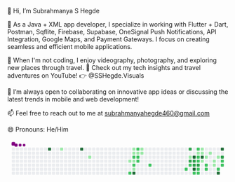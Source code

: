 👋 Hi, I’m Subrahmanya S Hegde

🌱 As a Java + XML app developer, I specialize in working with Flutter + Dart, Postman, Sqflite, Firebase, Supabase, OneSignal Push Notifications, API Integration, Google Maps, and Payment Gateways. I focus on creating seamless and efficient mobile applications.

📸 When I'm not coding, I enjoy videography, photography, and exploring new places through travel. 🎥 Check out my tech insights and travel adventures on YouTube! 👉 @SSHegde.Visuals

💬 I’m always open to collaborating on innovative app ideas or discussing the latest trends in mobile and web development!

📫 Feel free to reach out to me at subrahmanyahegde460@gmail.com

😄 Pronouns: He/Him

<svg viewBox="-16 -32 880 192" width="880" height="192" xmlns="http://www.w3.org/2000/svg"><desc>Generated with https://github.com/Platane/snk</desc><style>:root{--cb:#1b1f230a;--cs:purple;--ce:#ebedf0;--c0:#ebedf0;--c1:#9be9a8;--c2:#40c463;--c3:#30a14e;--c4:#216e39}.c{shape-rendering:geometricPrecision;fill:var(--ce);stroke-width:1px;stroke:var(--cb);animation:none 29900ms linear infinite;width:12px;height:12px}@keyframes c0{96.31%{fill:var(--c4)}96.33%,100%{fill:var(--ce)}}.c.c0{fill:var(--c4);animation-name:c0}@keyframes c1{5.01%{fill:var(--c1)}5.03%,100%{fill:var(--ce)}}.c.c1{fill:var(--c1);animation-name:c1}@keyframes c2{93.64%{fill:var(--c4)}93.66%,100%{fill:var(--ce)}}.c.c2{fill:var(--c4);animation-name:c2}@keyframes c3{8.02%{fill:var(--c1)}8.04%,100%{fill:var(--ce)}}.c.c3{fill:var(--c1);animation-name:c3}@keyframes c4{11.7%{fill:var(--c1)}11.72%,100%{fill:var(--ce)}}.c.c4{fill:var(--c1);animation-name:c4}@keyframes c5{42.8%{fill:var(--c2)}42.82%,100%{fill:var(--ce)}}.c.c5{fill:var(--c2);animation-name:c5}@keyframes c6{17.05%{fill:var(--c1)}17.07%,100%{fill:var(--ce)}}.c.c6{fill:var(--c1);animation-name:c6}@keyframes c7{16.71%{fill:var(--c1)}16.73%,100%{fill:var(--ce)}}.c.c7{fill:var(--c1);animation-name:c7}@keyframes c8{41.13%{fill:var(--c2)}41.15%,100%{fill:var(--ce)}}.c.c8{fill:var(--c2);animation-name:c8}@keyframes c9{40.12%{fill:var(--c1)}40.14%,100%{fill:var(--ce)}}.c.c9{fill:var(--c1);animation-name:c9}@keyframes ca{41.8%{fill:var(--c2)}41.82%,100%{fill:var(--ce)}}.c.ca{fill:var(--c2);animation-name:ca}@keyframes cb{12.7%{fill:var(--c1)}12.72%,100%{fill:var(--ce)}}.c.cb{fill:var(--c1);animation-name:cb}@keyframes cc{87.28%{fill:var(--c4)}87.3%,100%{fill:var(--ce)}}.c.cc{fill:var(--c4);animation-name:cc}@keyframes cd{48.15%{fill:var(--c2)}48.17%,100%{fill:var(--ce)}}.c.cd{fill:var(--c2);animation-name:cd}@keyframes ce{16.38%{fill:var(--c1)}16.4%,100%{fill:var(--ce)}}.c.ce{fill:var(--c1);animation-name:ce}@keyframes cf{40.79%{fill:var(--c2)}40.81%,100%{fill:var(--ce)}}.c.cf{fill:var(--c2);animation-name:cf}@keyframes cg{40.46%{fill:var(--c2)}40.48%,100%{fill:var(--ce)}}.c.cg{fill:var(--c2);animation-name:cg}@keyframes ch{15.04%{fill:var(--c1)}15.06%,100%{fill:var(--ce)}}.c.ch{fill:var(--c1);animation-name:ch}@keyframes ci{14.71%{fill:var(--c1)}14.73%,100%{fill:var(--ce)}}.c.ci{fill:var(--c1);animation-name:ci}@keyframes cj{45.81%{fill:var(--c2)}45.83%,100%{fill:var(--ce)}}.c.cj{fill:var(--c2);animation-name:cj}@keyframes ck{59.19%{fill:var(--c2)}59.21%,100%{fill:var(--ce)}}.c.ck{fill:var(--c2);animation-name:ck}@keyframes cl{69.89%{fill:var(--c3)}69.91%,100%{fill:var(--ce)}}.c.cl{fill:var(--c3);animation-name:cl}@keyframes cm{23.07%{fill:var(--c1)}23.09%,100%{fill:var(--ce)}}.c.cm{fill:var(--c1);animation-name:cm}@keyframes cn{66.88%{fill:var(--c3)}66.9%,100%{fill:var(--ce)}}.c.cn{fill:var(--c3);animation-name:cn}@keyframes co{58.52%{fill:var(--c2)}58.54%,100%{fill:var(--ce)}}.c.co{fill:var(--c2);animation-name:co}@keyframes cp{70.89%{fill:var(--c4)}70.91%,100%{fill:var(--ce)}}.c.cp{fill:var(--c4);animation-name:cp}@keyframes cq{66.55%{fill:var(--c3)}66.57%,100%{fill:var(--ce)}}.c.cq{fill:var(--c3);animation-name:cq}@keyframes cr{67.55%{fill:var(--c3)}67.57%,100%{fill:var(--ce)}}.c.cr{fill:var(--c3);animation-name:cr}@keyframes cs{73.23%{fill:var(--c4)}73.25%,100%{fill:var(--ce)}}.c.cs{fill:var(--c4);animation-name:cs}@keyframes ct{57.52%{fill:var(--c2)}57.54%,100%{fill:var(--ce)}}.c.ct{fill:var(--c2);animation-name:ct}@keyframes cu{53.84%{fill:var(--c2)}53.86%,100%{fill:var(--ce)}}.c.cu{fill:var(--c2);animation-name:cu}@keyframes cv{24.74%{fill:var(--c1)}24.76%,100%{fill:var(--ce)}}.c.cv{fill:var(--c1);animation-name:cv}@keyframes cw{54.51%{fill:var(--c2)}54.53%,100%{fill:var(--ce)}}.c.cw{fill:var(--c2);animation-name:cw}@keyframes cx{54.84%{fill:var(--c2)}54.86%,100%{fill:var(--ce)}}.c.cx{fill:var(--c2);animation-name:cx}@keyframes cy{67.88%{fill:var(--c3)}67.9%,100%{fill:var(--ce)}}.c.cy{fill:var(--c3);animation-name:cy}@keyframes cz{56.85%{fill:var(--c2)}56.87%,100%{fill:var(--ce)}}.c.cz{fill:var(--c2);animation-name:cz}@keyframes c10{57.18%{fill:var(--c2)}57.2%,100%{fill:var(--ce)}}.c.c10{fill:var(--c2);animation-name:c10}@keyframes c11{25.41%{fill:var(--c1)}25.43%,100%{fill:var(--ce)}}.c.c11{fill:var(--c1);animation-name:c11}@keyframes c12{25.07%{fill:var(--c1)}25.09%,100%{fill:var(--ce)}}.c.c12{fill:var(--c1);animation-name:c12}@keyframes c13{71.56%{fill:var(--c4)}71.58%,100%{fill:var(--ce)}}.c.c13{fill:var(--c4);animation-name:c13}@keyframes c14{27.75%{fill:var(--c1)}27.77%,100%{fill:var(--ce)}}.c.c14{fill:var(--c1);animation-name:c14}@keyframes c15{27.08%{fill:var(--c1)}27.1%,100%{fill:var(--ce)}}.c.c15{fill:var(--c1);animation-name:c15}@keyframes c16{55.84%{fill:var(--c2)}55.86%,100%{fill:var(--ce)}}.c.c16{fill:var(--c2);animation-name:c16}@keyframes c17{56.18%{fill:var(--c2)}56.2%,100%{fill:var(--ce)}}.c.c17{fill:var(--c2);animation-name:c17}@keyframes c18{26.41%{fill:var(--c1)}26.43%,100%{fill:var(--ce)}}.c.c18{fill:var(--c1);animation-name:c18}@keyframes c19{30.76%{fill:var(--c1)}30.78%,100%{fill:var(--ce)}}.c.c19{fill:var(--c1);animation-name:c19}@keyframes c1a{30.42%{fill:var(--c1)}30.44%,100%{fill:var(--ce)}}.c.c1a{fill:var(--c1);animation-name:c1a}@keyframes c1b{31.43%{fill:var(--c1)}31.45%,100%{fill:var(--ce)}}.c.c1b{fill:var(--c1);animation-name:c1b}@keyframes c1c{62.53%{fill:var(--c2)}62.55%,100%{fill:var(--ce)}}.c.c1c{fill:var(--c2);animation-name:c1c}@keyframes c1d{75.58%{fill:var(--c4)}75.6%,100%{fill:var(--ce)}}.c.c1d{fill:var(--c4);animation-name:c1d}@keyframes c1e{77.92%{fill:var(--c4)}77.94%,100%{fill:var(--ce)}}.c.c1e{fill:var(--c4);animation-name:c1e}@keyframes c1f{63.87%{fill:var(--c3)}63.89%,100%{fill:var(--ce)}}.c.c1f{fill:var(--c3);animation-name:c1f}@keyframes c1g{63.54%{fill:var(--c2)}63.56%,100%{fill:var(--ce)}}.c.c1g{fill:var(--c2);animation-name:c1g}@keyframes c1h{63.2%{fill:var(--c2)}63.22%,100%{fill:var(--ce)}}.c.c1h{fill:var(--c2);animation-name:c1h}.u{transform-origin:0 0;transform:scale(0,1);animation:none linear 29900ms infinite}@keyframes u0{5.01%{transform:scale(0.000,1)}5.03%,8.02%{transform:scale(0.050,1)}8.04%,11.7%{transform:scale(0.100,1)}11.72%,12.7%{transform:scale(0.150,1)}12.72%,14.71%{transform:scale(0.200,1)}14.73%,15.04%{transform:scale(0.250,1)}15.06%,16.38%{transform:scale(0.300,1)}16.4%,16.71%{transform:scale(0.350,1)}16.73%,17.05%{transform:scale(0.400,1)}17.07%,23.07%{transform:scale(0.450,1)}23.09%,24.74%{transform:scale(0.500,1)}24.76%,25.07%{transform:scale(0.550,1)}25.09%,25.41%{transform:scale(0.600,1)}25.43%,26.41%{transform:scale(0.650,1)}26.43%,27.08%{transform:scale(0.700,1)}27.1%,27.75%{transform:scale(0.750,1)}27.77%,30.42%{transform:scale(0.800,1)}30.44%,30.76%{transform:scale(0.850,1)}30.78%,31.43%{transform:scale(0.900,1)}31.45%,40.12%{transform:scale(0.950,1)}40.14%,100%{transform:scale(1.000,1)}}.u.u0{fill:var(--c1);animation-name:u0;transform-origin:0.0px 0}@keyframes u1{40.46%{transform:scale(0.000,1)}40.48%,40.79%{transform:scale(0.050,1)}40.81%,41.13%{transform:scale(0.100,1)}41.15%,41.8%{transform:scale(0.150,1)}41.82%,42.8%{transform:scale(0.200,1)}42.82%,45.81%{transform:scale(0.250,1)}45.83%,48.15%{transform:scale(0.300,1)}48.17%,53.84%{transform:scale(0.350,1)}53.86%,54.51%{transform:scale(0.400,1)}54.53%,54.84%{transform:scale(0.450,1)}54.86%,55.84%{transform:scale(0.500,1)}55.86%,56.18%{transform:scale(0.550,1)}56.2%,56.85%{transform:scale(0.600,1)}56.87%,57.18%{transform:scale(0.650,1)}57.2%,57.52%{transform:scale(0.700,1)}57.54%,58.52%{transform:scale(0.750,1)}58.54%,59.19%{transform:scale(0.800,1)}59.21%,62.53%{transform:scale(0.850,1)}62.55%,63.2%{transform:scale(0.900,1)}63.22%,63.54%{transform:scale(0.950,1)}63.56%,100%{transform:scale(1.000,1)}}.u.u1{fill:var(--c2);animation-name:u1;transform-origin:314.1px 0}@keyframes u2{63.87%{transform:scale(0.000,1)}63.89%,66.55%{transform:scale(0.167,1)}66.57%,66.88%{transform:scale(0.333,1)}66.9%,67.55%{transform:scale(0.500,1)}67.57%,67.88%{transform:scale(0.667,1)}67.9%,69.89%{transform:scale(0.833,1)}69.91%,100%{transform:scale(1.000,1)}}.u.u2{fill:var(--c3);animation-name:u2;transform-origin:628.1px 0}@keyframes u3{70.89%{transform:scale(0.000,1)}70.91%,71.56%{transform:scale(0.125,1)}71.58%,73.23%{transform:scale(0.250,1)}73.25%,75.58%{transform:scale(0.375,1)}75.6%,77.92%{transform:scale(0.500,1)}77.94%,87.28%{transform:scale(0.625,1)}87.3%,93.64%{transform:scale(0.750,1)}93.66%,96.31%{transform:scale(0.875,1)}96.33%,100%{transform:scale(1.000,1)}}.u.u3{fill:var(--c4);animation-name:u3;transform-origin:722.4px 0}.s{shape-rendering:geometricPrecision;fill:var(--cs);animation:none linear 29900ms infinite}@keyframes s0{0%,99.67%{transform:translate(0px,-16px)}0.33%{transform:translate(0px,-32px)}4.35%{transform:translate(192px,-32px)}5.02%{transform:translate(192px,0px)}6.35%{transform:translate(256px,0px)}6.69%{transform:translate(256px,16px)}7.69%{transform:translate(304px,16px)}8.03%{transform:translate(304px,32px)}11.37%{transform:translate(464px,32px)}12.37%{transform:translate(464px,80px)}13.38%{transform:translate(512px,80px)}15.05%{transform:translate(512px,0px)}15.38%{transform:translate(528px,0px)}15.72%{transform:translate(528px,16px)}16.72%{transform:translate(480px,16px)}17.39%{transform:translate(480px,-16px)}21.74%{transform:translate(688px,-16px)}22.41%,23.75%{transform:translate(688px,16px)}22.74%,70.23%{transform:translate(704px,16px)}23.08%{transform:translate(704px,32px)}23.41%{transform:translate(688px,32px)}25.08%{transform:translate(752px,16px)}25.42%{transform:translate(752px,0px)}26.09%{transform:translate(784px,0px)}26.42%{transform:translate(784px,16px)}26.76%,32.78%{transform:translate(768px,16px)}27.42%,55.52%,65.55%{transform:translate(768px,48px)}27.76%,71.91%{transform:translate(752px,48px)}28.76%{transform:translate(752px,96px)}29.77%,61.87%{transform:translate(800px,96px)}30.77%{transform:translate(800px,48px)}31.1%{transform:translate(816px,48px)}31.44%{transform:translate(816px,32px)}32.44%,65.22%{transform:translate(768px,32px)}39.13%{transform:translate(464px,16px)}39.8%{transform:translate(464px,48px)}40.47%{transform:translate(496px,48px)}40.8%{transform:translate(496px,32px)}41.14%{transform:translate(480px,32px)}41.81%{transform:translate(480px,64px)}42.14%{transform:translate(464px,64px)}42.81%,87.63%{transform:translate(464px,96px)}43.14%{transform:translate(448px,96px)}43.48%{transform:translate(448px,80px)}45.48%{transform:translate(544px,80px)}47.16%{transform:translate(544px,0px)}48.16%{transform:translate(496px,0px)}48.49%{transform:translate(496px,-16px)}53.51%{transform:translate(736px,-16px)}54.85%{transform:translate(736px,48px)}56.19%{transform:translate(768px,80px)}56.86%{transform:translate(736px,80px)}57.19%{transform:translate(736px,96px)}57.86%,59.87%{transform:translate(704px,96px)}58.53%,67.22%{transform:translate(704px,64px)}58.86%{transform:translate(688px,64px)}59.2%{transform:translate(688px,80px)}59.53%{transform:translate(704px,80px)}62.21%{transform:translate(800px,80px)}62.88%{transform:translate(832px,80px)}63.88%{transform:translate(832px,32px)}66.89%{transform:translate(704px,48px)}67.89%{transform:translate(736px,64px)}69.23%{transform:translate(736px,0px)}69.9%{transform:translate(704px,0px)}70.57%{transform:translate(720px,16px)}70.9%{transform:translate(720px,32px)}71.57%{transform:translate(752px,32px)}72.58%{transform:translate(720px,48px)}73.24%{transform:translate(720px,80px)}75.25%{transform:translate(816px,80px)}75.59%{transform:translate(816px,96px)}75.92%{transform:translate(832px,96px)}77.93%{transform:translate(832px,0px)}85.28%{transform:translate(480px,0px)}87.29%{transform:translate(480px,96px)}89.63%{transform:translate(464px,0px)}96.32%{transform:translate(144px,0px)}96.66%{transform:translate(144px,-16px)}}.s.s0{transform:translate(0px,-16px);animation-name:s0}@keyframes s1{0%,99.67%{transform:translate(16px,-16px)}0.33%{transform:translate(0px,-16px)}0.67%{transform:translate(0px,-32px)}4.68%{transform:translate(192px,-32px)}5.35%{transform:translate(192px,0px)}6.69%{transform:translate(256px,0px)}7.02%{transform:translate(256px,16px)}8.03%{transform:translate(304px,16px)}8.36%{transform:translate(304px,32px)}11.71%{transform:translate(464px,32px)}12.71%{transform:translate(464px,80px)}13.71%{transform:translate(512px,80px)}15.38%{transform:translate(512px,0px)}15.72%{transform:translate(528px,0px)}16.05%{transform:translate(528px,16px)}17.06%{transform:translate(480px,16px)}17.73%{transform:translate(480px,-16px)}22.07%{transform:translate(688px,-16px)}22.74%,24.08%{transform:translate(688px,16px)}23.08%,70.57%{transform:translate(704px,16px)}23.41%{transform:translate(704px,32px)}23.75%{transform:translate(688px,32px)}25.42%{transform:translate(752px,16px)}25.75%{transform:translate(752px,0px)}26.42%{transform:translate(784px,0px)}26.76%{transform:translate(784px,16px)}27.09%,33.11%{transform:translate(768px,16px)}27.76%,55.85%,65.89%{transform:translate(768px,48px)}28.09%,72.24%{transform:translate(752px,48px)}29.1%{transform:translate(752px,96px)}30.1%,62.21%{transform:translate(800px,96px)}31.1%{transform:translate(800px,48px)}31.44%{transform:translate(816px,48px)}31.77%{transform:translate(816px,32px)}32.78%,65.55%{transform:translate(768px,32px)}39.46%{transform:translate(464px,16px)}40.13%{transform:translate(464px,48px)}40.8%{transform:translate(496px,48px)}41.14%{transform:translate(496px,32px)}41.47%{transform:translate(480px,32px)}42.14%{transform:translate(480px,64px)}42.47%{transform:translate(464px,64px)}43.14%,87.96%{transform:translate(464px,96px)}43.48%{transform:translate(448px,96px)}43.81%{transform:translate(448px,80px)}45.82%{transform:translate(544px,80px)}47.49%{transform:translate(544px,0px)}48.49%{transform:translate(496px,0px)}48.83%{transform:translate(496px,-16px)}53.85%{transform:translate(736px,-16px)}55.18%{transform:translate(736px,48px)}56.52%{transform:translate(768px,80px)}57.19%{transform:translate(736px,80px)}57.53%{transform:translate(736px,96px)}58.19%,60.2%{transform:translate(704px,96px)}58.86%,67.56%{transform:translate(704px,64px)}59.2%{transform:translate(688px,64px)}59.53%{transform:translate(688px,80px)}59.87%{transform:translate(704px,80px)}62.54%{transform:translate(800px,80px)}63.21%{transform:translate(832px,80px)}64.21%{transform:translate(832px,32px)}67.22%{transform:translate(704px,48px)}68.23%{transform:translate(736px,64px)}69.57%{transform:translate(736px,0px)}70.23%{transform:translate(704px,0px)}70.9%{transform:translate(720px,16px)}71.24%{transform:translate(720px,32px)}71.91%{transform:translate(752px,32px)}72.91%{transform:translate(720px,48px)}73.58%{transform:translate(720px,80px)}75.59%{transform:translate(816px,80px)}75.92%{transform:translate(816px,96px)}76.25%{transform:translate(832px,96px)}78.26%{transform:translate(832px,0px)}85.62%{transform:translate(480px,0px)}87.63%{transform:translate(480px,96px)}89.97%{transform:translate(464px,0px)}96.66%{transform:translate(144px,0px)}96.99%{transform:translate(144px,-16px)}}.s.s1{transform:translate(16px,-16px);animation-name:s1}@keyframes s2{0%,99.67%{transform:translate(32px,-16px)}0.67%{transform:translate(0px,-16px)}1%{transform:translate(0px,-32px)}5.02%{transform:translate(192px,-32px)}5.69%{transform:translate(192px,0px)}7.02%{transform:translate(256px,0px)}7.36%{transform:translate(256px,16px)}8.36%{transform:translate(304px,16px)}8.7%{transform:translate(304px,32px)}12.04%{transform:translate(464px,32px)}13.04%{transform:translate(464px,80px)}14.05%{transform:translate(512px,80px)}15.72%{transform:translate(512px,0px)}16.05%{transform:translate(528px,0px)}16.39%{transform:translate(528px,16px)}17.39%{transform:translate(480px,16px)}18.06%{transform:translate(480px,-16px)}22.41%{transform:translate(688px,-16px)}23.08%,24.41%{transform:translate(688px,16px)}23.41%,70.9%{transform:translate(704px,16px)}23.75%{transform:translate(704px,32px)}24.08%{transform:translate(688px,32px)}25.75%{transform:translate(752px,16px)}26.09%{transform:translate(752px,0px)}26.76%{transform:translate(784px,0px)}27.09%{transform:translate(784px,16px)}27.42%,33.44%{transform:translate(768px,16px)}28.09%,56.19%,66.22%{transform:translate(768px,48px)}28.43%,72.58%{transform:translate(752px,48px)}29.43%{transform:translate(752px,96px)}30.43%,62.54%{transform:translate(800px,96px)}31.44%{transform:translate(800px,48px)}31.77%{transform:translate(816px,48px)}32.11%{transform:translate(816px,32px)}33.11%,65.89%{transform:translate(768px,32px)}39.8%{transform:translate(464px,16px)}40.47%{transform:translate(464px,48px)}41.14%{transform:translate(496px,48px)}41.47%{transform:translate(496px,32px)}41.81%{transform:translate(480px,32px)}42.47%{transform:translate(480px,64px)}42.81%{transform:translate(464px,64px)}43.48%,88.29%{transform:translate(464px,96px)}43.81%{transform:translate(448px,96px)}44.15%{transform:translate(448px,80px)}46.15%{transform:translate(544px,80px)}47.83%{transform:translate(544px,0px)}48.83%{transform:translate(496px,0px)}49.16%{transform:translate(496px,-16px)}54.18%{transform:translate(736px,-16px)}55.52%{transform:translate(736px,48px)}56.86%{transform:translate(768px,80px)}57.53%{transform:translate(736px,80px)}57.86%{transform:translate(736px,96px)}58.53%,60.54%{transform:translate(704px,96px)}59.2%,67.89%{transform:translate(704px,64px)}59.53%{transform:translate(688px,64px)}59.87%{transform:translate(688px,80px)}60.2%{transform:translate(704px,80px)}62.88%{transform:translate(800px,80px)}63.55%{transform:translate(832px,80px)}64.55%{transform:translate(832px,32px)}67.56%{transform:translate(704px,48px)}68.56%{transform:translate(736px,64px)}69.9%{transform:translate(736px,0px)}70.57%{transform:translate(704px,0px)}71.24%{transform:translate(720px,16px)}71.57%{transform:translate(720px,32px)}72.24%{transform:translate(752px,32px)}73.24%{transform:translate(720px,48px)}73.91%{transform:translate(720px,80px)}75.92%{transform:translate(816px,80px)}76.25%{transform:translate(816px,96px)}76.59%{transform:translate(832px,96px)}78.6%{transform:translate(832px,0px)}85.95%{transform:translate(480px,0px)}87.96%{transform:translate(480px,96px)}90.3%{transform:translate(464px,0px)}96.99%{transform:translate(144px,0px)}97.32%{transform:translate(144px,-16px)}}.s.s2{transform:translate(32px,-16px);animation-name:s2}@keyframes s3{0%,99.67%{transform:translate(48px,-16px)}1%{transform:translate(0px,-16px)}1.34%{transform:translate(0px,-32px)}5.35%{transform:translate(192px,-32px)}6.02%{transform:translate(192px,0px)}7.36%{transform:translate(256px,0px)}7.69%{transform:translate(256px,16px)}8.7%{transform:translate(304px,16px)}9.03%{transform:translate(304px,32px)}12.37%{transform:translate(464px,32px)}13.38%{transform:translate(464px,80px)}14.38%{transform:translate(512px,80px)}16.05%{transform:translate(512px,0px)}16.39%{transform:translate(528px,0px)}16.72%{transform:translate(528px,16px)}17.73%{transform:translate(480px,16px)}18.39%{transform:translate(480px,-16px)}22.74%{transform:translate(688px,-16px)}23.41%,24.75%{transform:translate(688px,16px)}23.75%,71.24%{transform:translate(704px,16px)}24.08%{transform:translate(704px,32px)}24.41%{transform:translate(688px,32px)}26.09%{transform:translate(752px,16px)}26.42%{transform:translate(752px,0px)}27.09%{transform:translate(784px,0px)}27.42%{transform:translate(784px,16px)}27.76%,33.78%{transform:translate(768px,16px)}28.43%,56.52%,66.56%{transform:translate(768px,48px)}28.76%,72.91%{transform:translate(752px,48px)}29.77%{transform:translate(752px,96px)}30.77%,62.88%{transform:translate(800px,96px)}31.77%{transform:translate(800px,48px)}32.11%{transform:translate(816px,48px)}32.44%{transform:translate(816px,32px)}33.44%,66.22%{transform:translate(768px,32px)}40.13%{transform:translate(464px,16px)}40.8%{transform:translate(464px,48px)}41.47%{transform:translate(496px,48px)}41.81%{transform:translate(496px,32px)}42.14%{transform:translate(480px,32px)}42.81%{transform:translate(480px,64px)}43.14%{transform:translate(464px,64px)}43.81%,88.63%{transform:translate(464px,96px)}44.15%{transform:translate(448px,96px)}44.48%{transform:translate(448px,80px)}46.49%{transform:translate(544px,80px)}48.16%{transform:translate(544px,0px)}49.16%{transform:translate(496px,0px)}49.5%{transform:translate(496px,-16px)}54.52%{transform:translate(736px,-16px)}55.85%{transform:translate(736px,48px)}57.19%{transform:translate(768px,80px)}57.86%{transform:translate(736px,80px)}58.19%{transform:translate(736px,96px)}58.86%,60.87%{transform:translate(704px,96px)}59.53%,68.23%{transform:translate(704px,64px)}59.87%{transform:translate(688px,64px)}60.2%{transform:translate(688px,80px)}60.54%{transform:translate(704px,80px)}63.21%{transform:translate(800px,80px)}63.88%{transform:translate(832px,80px)}64.88%{transform:translate(832px,32px)}67.89%{transform:translate(704px,48px)}68.9%{transform:translate(736px,64px)}70.23%{transform:translate(736px,0px)}70.9%{transform:translate(704px,0px)}71.57%{transform:translate(720px,16px)}71.91%{transform:translate(720px,32px)}72.58%{transform:translate(752px,32px)}73.58%{transform:translate(720px,48px)}74.25%{transform:translate(720px,80px)}76.25%{transform:translate(816px,80px)}76.59%{transform:translate(816px,96px)}76.92%{transform:translate(832px,96px)}78.93%{transform:translate(832px,0px)}86.29%{transform:translate(480px,0px)}88.29%{transform:translate(480px,96px)}90.64%{transform:translate(464px,0px)}97.32%{transform:translate(144px,0px)}97.66%{transform:translate(144px,-16px)}}.s.s3{transform:translate(48px,-16px);animation-name:s3}</style><rect class="c" x="2" y="2" rx="2" ry="2"/><rect class="c" x="2" y="18" rx="2" ry="2"/><rect class="c" x="2" y="34" rx="2" ry="2"/><rect class="c" x="2" y="50" rx="2" ry="2"/><rect class="c" x="2" y="66" rx="2" ry="2"/><rect class="c" x="2" y="82" rx="2" ry="2"/><rect class="c" x="2" y="98" rx="2" ry="2"/><rect class="c" x="18" y="2" rx="2" ry="2"/><rect class="c" x="18" y="18" rx="2" ry="2"/><rect class="c" x="18" y="34" rx="2" ry="2"/><rect class="c" x="18" y="50" rx="2" ry="2"/><rect class="c" x="18" y="66" rx="2" ry="2"/><rect class="c" x="18" y="82" rx="2" ry="2"/><rect class="c" x="18" y="98" rx="2" ry="2"/><rect class="c" x="34" y="2" rx="2" ry="2"/><rect class="c" x="34" y="18" rx="2" ry="2"/><rect class="c" x="34" y="34" rx="2" ry="2"/><rect class="c" x="34" y="50" rx="2" ry="2"/><rect class="c" x="34" y="66" rx="2" ry="2"/><rect class="c" x="34" y="82" rx="2" ry="2"/><rect class="c" x="34" y="98" rx="2" ry="2"/><rect class="c" x="50" y="2" rx="2" ry="2"/><rect class="c" x="50" y="18" rx="2" ry="2"/><rect class="c" x="50" y="34" rx="2" ry="2"/><rect class="c" x="50" y="50" rx="2" ry="2"/><rect class="c" x="50" y="66" rx="2" ry="2"/><rect class="c" x="50" y="82" rx="2" ry="2"/><rect class="c" x="50" y="98" rx="2" ry="2"/><rect class="c" x="66" y="2" rx="2" ry="2"/><rect class="c" x="66" y="18" rx="2" ry="2"/><rect class="c" x="66" y="34" rx="2" ry="2"/><rect class="c" x="66" y="50" rx="2" ry="2"/><rect class="c" x="66" y="66" rx="2" ry="2"/><rect class="c" x="66" y="82" rx="2" ry="2"/><rect class="c" x="66" y="98" rx="2" ry="2"/><rect class="c" x="82" y="2" rx="2" ry="2"/><rect class="c" x="82" y="18" rx="2" ry="2"/><rect class="c" x="82" y="34" rx="2" ry="2"/><rect class="c" x="82" y="50" rx="2" ry="2"/><rect class="c" x="82" y="66" rx="2" ry="2"/><rect class="c" x="82" y="82" rx="2" ry="2"/><rect class="c" x="82" y="98" rx="2" ry="2"/><rect class="c" x="98" y="2" rx="2" ry="2"/><rect class="c" x="98" y="18" rx="2" ry="2"/><rect class="c" x="98" y="34" rx="2" ry="2"/><rect class="c" x="98" y="50" rx="2" ry="2"/><rect class="c" x="98" y="66" rx="2" ry="2"/><rect class="c" x="98" y="82" rx="2" ry="2"/><rect class="c" x="98" y="98" rx="2" ry="2"/><rect class="c" x="114" y="2" rx="2" ry="2"/><rect class="c" x="114" y="18" rx="2" ry="2"/><rect class="c" x="114" y="34" rx="2" ry="2"/><rect class="c" x="114" y="50" rx="2" ry="2"/><rect class="c" x="114" y="66" rx="2" ry="2"/><rect class="c" x="114" y="82" rx="2" ry="2"/><rect class="c" x="114" y="98" rx="2" ry="2"/><rect class="c" x="130" y="2" rx="2" ry="2"/><rect class="c" x="130" y="18" rx="2" ry="2"/><rect class="c" x="130" y="34" rx="2" ry="2"/><rect class="c" x="130" y="50" rx="2" ry="2"/><rect class="c" x="130" y="66" rx="2" ry="2"/><rect class="c" x="130" y="82" rx="2" ry="2"/><rect class="c" x="130" y="98" rx="2" ry="2"/><rect class="c c0" x="146" y="2" rx="2" ry="2"/><rect class="c" x="146" y="18" rx="2" ry="2"/><rect class="c" x="146" y="34" rx="2" ry="2"/><rect class="c" x="146" y="50" rx="2" ry="2"/><rect class="c" x="146" y="66" rx="2" ry="2"/><rect class="c" x="146" y="82" rx="2" ry="2"/><rect class="c" x="146" y="98" rx="2" ry="2"/><rect class="c" x="162" y="2" rx="2" ry="2"/><rect class="c" x="162" y="18" rx="2" ry="2"/><rect class="c" x="162" y="34" rx="2" ry="2"/><rect class="c" x="162" y="50" rx="2" ry="2"/><rect class="c" x="162" y="66" rx="2" ry="2"/><rect class="c" x="162" y="82" rx="2" ry="2"/><rect class="c" x="162" y="98" rx="2" ry="2"/><rect class="c" x="178" y="2" rx="2" ry="2"/><rect class="c" x="178" y="18" rx="2" ry="2"/><rect class="c" x="178" y="34" rx="2" ry="2"/><rect class="c" x="178" y="50" rx="2" ry="2"/><rect class="c" x="178" y="66" rx="2" ry="2"/><rect class="c" x="178" y="82" rx="2" ry="2"/><rect class="c" x="178" y="98" rx="2" ry="2"/><rect class="c c1" x="194" y="2" rx="2" ry="2"/><rect class="c" x="194" y="18" rx="2" ry="2"/><rect class="c" x="194" y="34" rx="2" ry="2"/><rect class="c" x="194" y="50" rx="2" ry="2"/><rect class="c" x="194" y="66" rx="2" ry="2"/><rect class="c" x="194" y="82" rx="2" ry="2"/><rect class="c" x="194" y="98" rx="2" ry="2"/><rect class="c" x="210" y="2" rx="2" ry="2"/><rect class="c" x="210" y="18" rx="2" ry="2"/><rect class="c" x="210" y="34" rx="2" ry="2"/><rect class="c" x="210" y="50" rx="2" ry="2"/><rect class="c" x="210" y="66" rx="2" ry="2"/><rect class="c" x="210" y="82" rx="2" ry="2"/><rect class="c" x="210" y="98" rx="2" ry="2"/><rect class="c" x="226" y="2" rx="2" ry="2"/><rect class="c" x="226" y="18" rx="2" ry="2"/><rect class="c" x="226" y="34" rx="2" ry="2"/><rect class="c" x="226" y="50" rx="2" ry="2"/><rect class="c" x="226" y="66" rx="2" ry="2"/><rect class="c" x="226" y="82" rx="2" ry="2"/><rect class="c" x="226" y="98" rx="2" ry="2"/><rect class="c" x="242" y="2" rx="2" ry="2"/><rect class="c" x="242" y="18" rx="2" ry="2"/><rect class="c" x="242" y="34" rx="2" ry="2"/><rect class="c" x="242" y="50" rx="2" ry="2"/><rect class="c" x="242" y="66" rx="2" ry="2"/><rect class="c" x="242" y="82" rx="2" ry="2"/><rect class="c" x="242" y="98" rx="2" ry="2"/><rect class="c" x="258" y="2" rx="2" ry="2"/><rect class="c" x="258" y="18" rx="2" ry="2"/><rect class="c" x="258" y="34" rx="2" ry="2"/><rect class="c" x="258" y="50" rx="2" ry="2"/><rect class="c" x="258" y="66" rx="2" ry="2"/><rect class="c" x="258" y="82" rx="2" ry="2"/><rect class="c" x="258" y="98" rx="2" ry="2"/><rect class="c c2" x="274" y="2" rx="2" ry="2"/><rect class="c" x="274" y="18" rx="2" ry="2"/><rect class="c" x="274" y="34" rx="2" ry="2"/><rect class="c" x="274" y="50" rx="2" ry="2"/><rect class="c" x="274" y="66" rx="2" ry="2"/><rect class="c" x="274" y="82" rx="2" ry="2"/><rect class="c" x="274" y="98" rx="2" ry="2"/><rect class="c" x="290" y="2" rx="2" ry="2"/><rect class="c" x="290" y="18" rx="2" ry="2"/><rect class="c" x="290" y="34" rx="2" ry="2"/><rect class="c" x="290" y="50" rx="2" ry="2"/><rect class="c" x="290" y="66" rx="2" ry="2"/><rect class="c" x="290" y="82" rx="2" ry="2"/><rect class="c" x="290" y="98" rx="2" ry="2"/><rect class="c" x="306" y="2" rx="2" ry="2"/><rect class="c" x="306" y="18" rx="2" ry="2"/><rect class="c c3" x="306" y="34" rx="2" ry="2"/><rect class="c" x="306" y="50" rx="2" ry="2"/><rect class="c" x="306" y="66" rx="2" ry="2"/><rect class="c" x="306" y="82" rx="2" ry="2"/><rect class="c" x="306" y="98" rx="2" ry="2"/><rect class="c" x="322" y="2" rx="2" ry="2"/><rect class="c" x="322" y="18" rx="2" ry="2"/><rect class="c" x="322" y="34" rx="2" ry="2"/><rect class="c" x="322" y="50" rx="2" ry="2"/><rect class="c" x="322" y="66" rx="2" ry="2"/><rect class="c" x="322" y="82" rx="2" ry="2"/><rect class="c" x="322" y="98" rx="2" ry="2"/><rect class="c" x="338" y="2" rx="2" ry="2"/><rect class="c" x="338" y="18" rx="2" ry="2"/><rect class="c" x="338" y="34" rx="2" ry="2"/><rect class="c" x="338" y="50" rx="2" ry="2"/><rect class="c" x="338" y="66" rx="2" ry="2"/><rect class="c" x="338" y="82" rx="2" ry="2"/><rect class="c" x="338" y="98" rx="2" ry="2"/><rect class="c" x="354" y="2" rx="2" ry="2"/><rect class="c" x="354" y="18" rx="2" ry="2"/><rect class="c" x="354" y="34" rx="2" ry="2"/><rect class="c" x="354" y="50" rx="2" ry="2"/><rect class="c" x="354" y="66" rx="2" ry="2"/><rect class="c" x="354" y="82" rx="2" ry="2"/><rect class="c" x="354" y="98" rx="2" ry="2"/><rect class="c" x="370" y="2" rx="2" ry="2"/><rect class="c" x="370" y="18" rx="2" ry="2"/><rect class="c" x="370" y="34" rx="2" ry="2"/><rect class="c" x="370" y="50" rx="2" ry="2"/><rect class="c" x="370" y="66" rx="2" ry="2"/><rect class="c" x="370" y="82" rx="2" ry="2"/><rect class="c" x="370" y="98" rx="2" ry="2"/><rect class="c" x="386" y="2" rx="2" ry="2"/><rect class="c" x="386" y="18" rx="2" ry="2"/><rect class="c" x="386" y="34" rx="2" ry="2"/><rect class="c" x="386" y="50" rx="2" ry="2"/><rect class="c" x="386" y="66" rx="2" ry="2"/><rect class="c" x="386" y="82" rx="2" ry="2"/><rect class="c" x="386" y="98" rx="2" ry="2"/><rect class="c" x="402" y="2" rx="2" ry="2"/><rect class="c" x="402" y="18" rx="2" ry="2"/><rect class="c" x="402" y="34" rx="2" ry="2"/><rect class="c" x="402" y="50" rx="2" ry="2"/><rect class="c" x="402" y="66" rx="2" ry="2"/><rect class="c" x="402" y="82" rx="2" ry="2"/><rect class="c" x="402" y="98" rx="2" ry="2"/><rect class="c" x="418" y="2" rx="2" ry="2"/><rect class="c" x="418" y="18" rx="2" ry="2"/><rect class="c" x="418" y="34" rx="2" ry="2"/><rect class="c" x="418" y="50" rx="2" ry="2"/><rect class="c" x="418" y="66" rx="2" ry="2"/><rect class="c" x="418" y="82" rx="2" ry="2"/><rect class="c" x="418" y="98" rx="2" ry="2"/><rect class="c" x="434" y="2" rx="2" ry="2"/><rect class="c" x="434" y="18" rx="2" ry="2"/><rect class="c" x="434" y="34" rx="2" ry="2"/><rect class="c" x="434" y="50" rx="2" ry="2"/><rect class="c" x="434" y="66" rx="2" ry="2"/><rect class="c" x="434" y="82" rx="2" ry="2"/><rect class="c" x="434" y="98" rx="2" ry="2"/><rect class="c" x="450" y="2" rx="2" ry="2"/><rect class="c" x="450" y="18" rx="2" ry="2"/><rect class="c" x="450" y="34" rx="2" ry="2"/><rect class="c" x="450" y="50" rx="2" ry="2"/><rect class="c" x="450" y="66" rx="2" ry="2"/><rect class="c" x="450" y="82" rx="2" ry="2"/><rect class="c" x="450" y="98" rx="2" ry="2"/><rect class="c" x="466" y="2" rx="2" ry="2"/><rect class="c" x="466" y="18" rx="2" ry="2"/><rect class="c" x="466" y="34" rx="2" ry="2"/><rect class="c c4" x="466" y="50" rx="2" ry="2"/><rect class="c" x="466" y="66" rx="2" ry="2"/><rect class="c" x="466" y="82" rx="2" ry="2"/><rect class="c c5" x="466" y="98" rx="2" ry="2"/><rect class="c c6" x="482" y="2" rx="2" ry="2"/><rect class="c c7" x="482" y="18" rx="2" ry="2"/><rect class="c c8" x="482" y="34" rx="2" ry="2"/><rect class="c c9" x="482" y="50" rx="2" ry="2"/><rect class="c ca" x="482" y="66" rx="2" ry="2"/><rect class="c cb" x="482" y="82" rx="2" ry="2"/><rect class="c cc" x="482" y="98" rx="2" ry="2"/><rect class="c cd" x="498" y="2" rx="2" ry="2"/><rect class="c ce" x="498" y="18" rx="2" ry="2"/><rect class="c cf" x="498" y="34" rx="2" ry="2"/><rect class="c cg" x="498" y="50" rx="2" ry="2"/><rect class="c" x="498" y="66" rx="2" ry="2"/><rect class="c" x="498" y="82" rx="2" ry="2"/><rect class="c" x="498" y="98" rx="2" ry="2"/><rect class="c ch" x="514" y="2" rx="2" ry="2"/><rect class="c ci" x="514" y="18" rx="2" ry="2"/><rect class="c" x="514" y="34" rx="2" ry="2"/><rect class="c" x="514" y="50" rx="2" ry="2"/><rect class="c" x="514" y="66" rx="2" ry="2"/><rect class="c" x="514" y="82" rx="2" ry="2"/><rect class="c" x="514" y="98" rx="2" ry="2"/><rect class="c" x="530" y="2" rx="2" ry="2"/><rect class="c" x="530" y="18" rx="2" ry="2"/><rect class="c" x="530" y="34" rx="2" ry="2"/><rect class="c" x="530" y="50" rx="2" ry="2"/><rect class="c" x="530" y="66" rx="2" ry="2"/><rect class="c" x="530" y="82" rx="2" ry="2"/><rect class="c" x="530" y="98" rx="2" ry="2"/><rect class="c" x="546" y="2" rx="2" ry="2"/><rect class="c" x="546" y="18" rx="2" ry="2"/><rect class="c" x="546" y="34" rx="2" ry="2"/><rect class="c" x="546" y="50" rx="2" ry="2"/><rect class="c cj" x="546" y="66" rx="2" ry="2"/><rect class="c" x="546" y="82" rx="2" ry="2"/><rect class="c" x="546" y="98" rx="2" ry="2"/><rect class="c" x="562" y="2" rx="2" ry="2"/><rect class="c" x="562" y="18" rx="2" ry="2"/><rect class="c" x="562" y="34" rx="2" ry="2"/><rect class="c" x="562" y="50" rx="2" ry="2"/><rect class="c" x="562" y="66" rx="2" ry="2"/><rect class="c" x="562" y="82" rx="2" ry="2"/><rect class="c" x="562" y="98" rx="2" ry="2"/><rect class="c" x="578" y="2" rx="2" ry="2"/><rect class="c" x="578" y="18" rx="2" ry="2"/><rect class="c" x="578" y="34" rx="2" ry="2"/><rect class="c" x="578" y="50" rx="2" ry="2"/><rect class="c" x="578" y="66" rx="2" ry="2"/><rect class="c" x="578" y="82" rx="2" ry="2"/><rect class="c" x="578" y="98" rx="2" ry="2"/><rect class="c" x="594" y="2" rx="2" ry="2"/><rect class="c" x="594" y="18" rx="2" ry="2"/><rect class="c" x="594" y="34" rx="2" ry="2"/><rect class="c" x="594" y="50" rx="2" ry="2"/><rect class="c" x="594" y="66" rx="2" ry="2"/><rect class="c" x="594" y="82" rx="2" ry="2"/><rect class="c" x="594" y="98" rx="2" ry="2"/><rect class="c" x="610" y="2" rx="2" ry="2"/><rect class="c" x="610" y="18" rx="2" ry="2"/><rect class="c" x="610" y="34" rx="2" ry="2"/><rect class="c" x="610" y="50" rx="2" ry="2"/><rect class="c" x="610" y="66" rx="2" ry="2"/><rect class="c" x="610" y="82" rx="2" ry="2"/><rect class="c" x="610" y="98" rx="2" ry="2"/><rect class="c" x="626" y="2" rx="2" ry="2"/><rect class="c" x="626" y="18" rx="2" ry="2"/><rect class="c" x="626" y="34" rx="2" ry="2"/><rect class="c" x="626" y="50" rx="2" ry="2"/><rect class="c" x="626" y="66" rx="2" ry="2"/><rect class="c" x="626" y="82" rx="2" ry="2"/><rect class="c" x="626" y="98" rx="2" ry="2"/><rect class="c" x="642" y="2" rx="2" ry="2"/><rect class="c" x="642" y="18" rx="2" ry="2"/><rect class="c" x="642" y="34" rx="2" ry="2"/><rect class="c" x="642" y="50" rx="2" ry="2"/><rect class="c" x="642" y="66" rx="2" ry="2"/><rect class="c" x="642" y="82" rx="2" ry="2"/><rect class="c" x="642" y="98" rx="2" ry="2"/><rect class="c" x="658" y="2" rx="2" ry="2"/><rect class="c" x="658" y="18" rx="2" ry="2"/><rect class="c" x="658" y="34" rx="2" ry="2"/><rect class="c" x="658" y="50" rx="2" ry="2"/><rect class="c" x="658" y="66" rx="2" ry="2"/><rect class="c" x="658" y="82" rx="2" ry="2"/><rect class="c" x="658" y="98" rx="2" ry="2"/><rect class="c" x="674" y="2" rx="2" ry="2"/><rect class="c" x="674" y="18" rx="2" ry="2"/><rect class="c" x="674" y="34" rx="2" ry="2"/><rect class="c" x="674" y="50" rx="2" ry="2"/><rect class="c" x="674" y="66" rx="2" ry="2"/><rect class="c" x="674" y="82" rx="2" ry="2"/><rect class="c" x="674" y="98" rx="2" ry="2"/><rect class="c" x="690" y="2" rx="2" ry="2"/><rect class="c" x="690" y="18" rx="2" ry="2"/><rect class="c" x="690" y="34" rx="2" ry="2"/><rect class="c" x="690" y="50" rx="2" ry="2"/><rect class="c" x="690" y="66" rx="2" ry="2"/><rect class="c ck" x="690" y="82" rx="2" ry="2"/><rect class="c" x="690" y="98" rx="2" ry="2"/><rect class="c cl" x="706" y="2" rx="2" ry="2"/><rect class="c" x="706" y="18" rx="2" ry="2"/><rect class="c cm" x="706" y="34" rx="2" ry="2"/><rect class="c cn" x="706" y="50" rx="2" ry="2"/><rect class="c co" x="706" y="66" rx="2" ry="2"/><rect class="c" x="706" y="82" rx="2" ry="2"/><rect class="c" x="706" y="98" rx="2" ry="2"/><rect class="c" x="722" y="2" rx="2" ry="2"/><rect class="c" x="722" y="18" rx="2" ry="2"/><rect class="c cp" x="722" y="34" rx="2" ry="2"/><rect class="c cq" x="722" y="50" rx="2" ry="2"/><rect class="c cr" x="722" y="66" rx="2" ry="2"/><rect class="c cs" x="722" y="82" rx="2" ry="2"/><rect class="c ct" x="722" y="98" rx="2" ry="2"/><rect class="c cu" x="738" y="2" rx="2" ry="2"/><rect class="c cv" x="738" y="18" rx="2" ry="2"/><rect class="c cw" x="738" y="34" rx="2" ry="2"/><rect class="c cx" x="738" y="50" rx="2" ry="2"/><rect class="c cy" x="738" y="66" rx="2" ry="2"/><rect class="c cz" x="738" y="82" rx="2" ry="2"/><rect class="c c10" x="738" y="98" rx="2" ry="2"/><rect class="c c11" x="754" y="2" rx="2" ry="2"/><rect class="c c12" x="754" y="18" rx="2" ry="2"/><rect class="c c13" x="754" y="34" rx="2" ry="2"/><rect class="c c14" x="754" y="50" rx="2" ry="2"/><rect class="c" x="754" y="66" rx="2" ry="2"/><rect class="c" x="754" y="82" rx="2" ry="2"/><rect class="c" x="754" y="98" rx="2" ry="2"/><rect class="c" x="770" y="2" rx="2" ry="2"/><rect class="c" x="770" y="18" rx="2" ry="2"/><rect class="c c15" x="770" y="34" rx="2" ry="2"/><rect class="c" x="770" y="50" rx="2" ry="2"/><rect class="c c16" x="770" y="66" rx="2" ry="2"/><rect class="c c17" x="770" y="82" rx="2" ry="2"/><rect class="c" x="770" y="98" rx="2" ry="2"/><rect class="c" x="786" y="2" rx="2" ry="2"/><rect class="c c18" x="786" y="18" rx="2" ry="2"/><rect class="c" x="786" y="34" rx="2" ry="2"/><rect class="c" x="786" y="50" rx="2" ry="2"/><rect class="c" x="786" y="66" rx="2" ry="2"/><rect class="c" x="786" y="82" rx="2" ry="2"/><rect class="c" x="786" y="98" rx="2" ry="2"/><rect class="c" x="802" y="2" rx="2" ry="2"/><rect class="c" x="802" y="18" rx="2" ry="2"/><rect class="c" x="802" y="34" rx="2" ry="2"/><rect class="c c19" x="802" y="50" rx="2" ry="2"/><rect class="c c1a" x="802" y="66" rx="2" ry="2"/><rect class="c" x="802" y="82" rx="2" ry="2"/><rect class="c" x="802" y="98" rx="2" ry="2"/><rect class="c" x="818" y="2" rx="2" ry="2"/><rect class="c" x="818" y="18" rx="2" ry="2"/><rect class="c c1b" x="818" y="34" rx="2" ry="2"/><rect class="c" x="818" y="50" rx="2" ry="2"/><rect class="c" x="818" y="66" rx="2" ry="2"/><rect class="c c1c" x="818" y="82" rx="2" ry="2"/><rect class="c c1d" x="818" y="98" rx="2" ry="2"/><rect class="c c1e" x="834" y="2" rx="2" ry="2"/><rect class="c" x="834" y="18" rx="2" ry="2"/><rect class="c c1f" x="834" y="34" rx="2" ry="2"/><rect class="c c1g" x="834" y="50" rx="2" ry="2"/><rect class="c c1h" x="834" y="66" rx="2" ry="2"/><rect class="u u0" height="12" width="314.7" x="0.0" y="144"/><rect class="u u1" height="12" width="314.7" x="314.1" y="144"/><rect class="u u2" height="12" width="94.8" x="628.1" y="144"/><rect class="u u3" height="12" width="126.2" x="722.4" y="144"/><rect class="s s0" x="0.8" y="0.8" width="14.4" height="14.4" rx="4.5" ry="4.5"/><rect class="s s1" x="1.8" y="1.8" width="12.3" height="12.3" rx="4.1" ry="4.1"/><rect class="s s2" x="2.6" y="2.6" width="10.8" height="10.8" rx="3.6" ry="3.6"/><rect class="s s3" x="3.0" y="3.0" width="9.9" height="9.9" rx="3.3" ry="3.3"/></svg>
